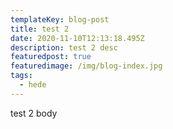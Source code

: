 ```yaml
---
templateKey: blog-post
title: test 2
date: 2020-11-10T12:13:18.495Z
description: test 2 desc
featuredpost: true
featuredimage: /img/blog-index.jpg
tags:
  - hede
---
```

test 2 body